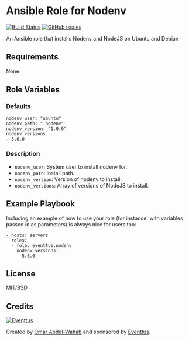 # Ansible Role for Nodenv

[![Build Status](https://travis-ci.org/eventtus/ansible-role-nodenv.svg?branch=master)](https://travis-ci.org/eventtus/ansible-role-nodenv)
[![GitHub issues](https://img.shields.io/github/issues/eventtus/ansible-role-nodenv.svg?maxAge=2592000)](https://github.com/eventtus/ansible-role-nodenv/issues)

An Ansible role that installs Nodenv and NodeJS on Ubuntu and Debian

## Requirements

None

## Role Variables

### Defaults

    nodenv_user: "ubuntu"
    nodenv_path: ".nodenv"
    nodenv_version: "1.0.0"
    nodenv_versions:
    - 5.6.0

### Description

  - `nodenv_user`: System user to install nodenv for.
  - `nodenv_path`: Install path.
  - `nodenv_version`: Version of nodenv to install.
  - `nodenv_versions`: Array of versions of NodeJS to install.

## Example Playbook

Including an example of how to use your role (for instance, with variables passed in as parameters) is always nice for users too:

    - hosts: servers
      roles:
      - role: eventtus.nodenv
        nodenv_versions:
        - 5.6.0

## License

MIT/BSD

## Credits

[![Eventtus](http://assets.eventtus.com/logos/eventtus/standard.png)](http://eventtus.com)

Created by [Omar Abdel-Wahab](https://github.com/owahab) and sponsored by [Eventtus](http://eventtus.com).
